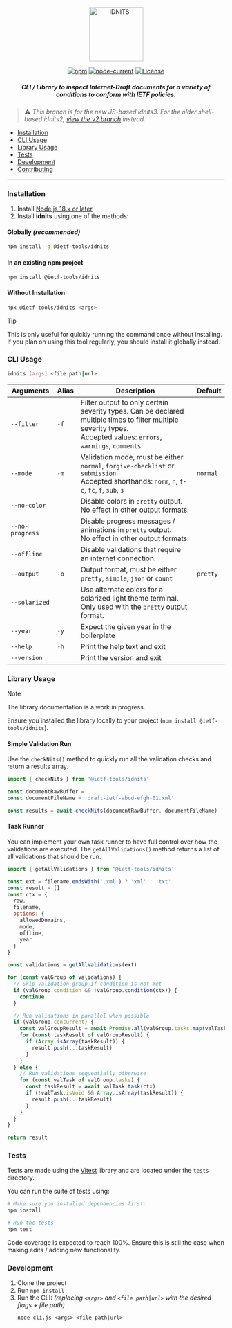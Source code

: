 <div align="center">
    
<img src="https://raw.githubusercontent.com/ietf-tools/common/main/assets/logos/idnits.svg" alt="IDNITS" height="125" />
    
[![npm](https://img.shields.io/npm/v/@ietf-tools/idnits)](https://www.npmjs.com/package/@ietf-tools/idnits)
[![node-current](https://img.shields.io/node/v/@ietf-tools/idnits)](https://github.com/ietf-tools/idnits)
[![License](https://img.shields.io/github/license/ietf-tools/idnits)](https://github.com/ietf-tools/idnits/blob/v3/LICENSE)
    
##### CLI / Library to inspect Internet-Draft documents for a variety of conditions to conform with IETF policies.
    
</div>

> ⚠️ *This branch is for the new JS-based idnits3. For the older shell-based idnits2, [view the v2 branch](https://github.com/ietf-tools/idnits/tree/v2) instead.*

- [Installation](#installation)
- [CLI Usage](#cli-usage)
- [Library Usage](#library-usage)
- [Tests](#tests)
- [Development](#development)
- [Contributing](https://github.com/ietf-tools/.github/blob/main/CONTRIBUTING.md)

---

### Installation

1. Install [Node.js 18.x or later](https://nodejs.org/)
2. Install **idnits** using one of the methods:

#### Globally *(recommended)*

```sh
npm install -g @ietf-tools/idnits
```

#### In an existing npm project

```sh
npm install @ietf-tools/idnits
```

#### Without Installation

```sh
npx @ietf-tools/idnits <args>
```

> [!TIP]
> This is only useful for quickly running the command once without installing. If you plan on using this tool regularly, you should install it globally instead.

### CLI Usage

```sh
idnits [args] <file path|url>
```

| Arguments | Alias | Description | Default |
|---|---|---|---|
| `--filter` | `-f` | Filter output to only certain severity types. Can be declared multiple times to filter multiple severity types.<br>Accepted values: `errors`, `warnings`, `comments` |  |
| `--mode` | `-m` | Validation mode, must be either `normal`, `forgive-checklist` or `submission`<br>Accepted shorthands: `norm`, `n`, `f-c`, `fc`, `f`, `sub`, `s` | `normal` |
| `--no-color` |  | Disable colors in `pretty` output.<br>No effect in other output formats. |  |
| `--no-progress` |  | Disable progress messages / animations in `pretty` output.<br>No effect in other output formats. |  |
| `--offline` |  | Disable validations that require an internet connection. |  |
| `--output` | `-o` | Output format, must be either `pretty`, `simple`, `json` or `count` | `pretty` |
| `--solarized` |  | Use alternate colors for a solarized light theme terminal.<br>Only used with the `pretty` output format. |  |
| `--year` | `-y` | Expect the given year in the boilerplate |  |
| `--help` | `-h` | Print the help text and exit |  |
| `--version` |  | Print the version and exit |  |

### Library Usage

> [!NOTE]
> The library documentation is a work in progress.

Ensure you installed the library locally to your project (`npm install @ietf-tools/idnits`).

#### Simple Validation Run

Use the `checkNits()` method to quickly run all the validation checks and return a results array.

```js
import { checkNits } from '@ietf-tools/idnits'

const documentRawBuffer = ...
const documentFileName = 'draft-ietf-abcd-efgh-01.xml'

const results = await checkNits(documentRawBuffer, documentFileName)
```

#### Task Runner

You can implement your own task runner to have full control over how the validations are executed. The `getAllValidations()` method returns a list of all validations that should be run.

```js
import { getAllValidations } from '@ietf-tools/idnits'

const ext = filename.endsWith('.xml') ? 'xml' : 'txt'
const result = []
const ctx = {
  raw,
  filename,
  options: {
    allowedDomains,
    mode,
    offline,
    year
  }
}

const validations = getAllValidations(ext)

for (const valGroup of validations) {
  // Skip validation group if condition is not met
  if (valGroup.condition && !valGroup.condition(ctx)) {
    continue
  }

  // Run validations in parallel when possible
  if (valGroup.concurrent) {
    const valGroupResult = await Promise.all(valGroup.tasks.map(valTask => valTask.task(ctx)))
    for (const taskResult of valGroupResult) {
      if (Array.isArray(taskResult)) {
        result.push(...taskResult)
      }
    }
  } else {
    // Run validations sequentially otherwise
    for (const valTask of valGroup.tasks) {
      const taskResult = await valTask.task(ctx)
      if (!valTask.isVoid && Array.isArray(taskResult)) {
        result.push(...taskResult)
      }
    }
  }
}

return result
```

### Tests

Tests are made using the [Vitest](https://vitest.dev/) library and are located under the `tests` directory.

You can run the suite of tests using:
```sh
# Make sure you installed dependencies first:
npm install

# Run the tests
npm test
```

Code coverage is expected to reach 100%. Ensure this is still the case when making edits / adding new functionality.

### Development

1. Clone the project
2. Run `npm install`
3. Run the CLI: *(replacing `<args>` and `<file path|url>` with the desired flags + file path)*
    ```
    node cli.js <args> <file path|url>
    ```
